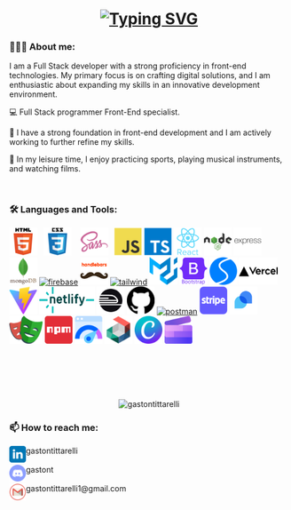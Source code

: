 <h1 align="center">
  <a href="https://git.io/typing-svg">
    <img src="https://readme-typing-svg.demolab.com?font=Fira+Code&weight=600&size=77&duration=1500&pause=300&color=38C2FFFF&background=000000&center=true&vCenter=true&multiline=true&random=false&width=1920&height=300&lines=Hi+there!;I'm+Gast%C3%B3n;Welcome+to+my+Github+profile;aa" alt="Typing SVG" />
  </a>
</h1>

<h3 align="left"> 🙋🏻‍♂️ About me:</h3>
<p> I am a Full Stack developer with a strong proficiency in front-end technologies. My primary focus is on crafting digital solutions, and I am enthusiastic about expanding my skills in an innovative development environment. </p>
<p>💻 Full Stack programmer Front-End specialist.</p>
<p>🚀 I have a strong foundation in front-end development and I am actively working to further refine my skills.</p>
<p>🎯 In my leisure time, I enjoy practicing sports, playing musical instruments, and watching films.</p>


<br>
<h3 align="left"> 🛠️ Languages and Tools:</h3>
<p align="left"> 
    <a href="https://www.w3.org/html/" target="_blank" rel="noreferrer">
      <img src="https://raw.githubusercontent.com/devicons/devicon/master/icons/html5/html5-original-wordmark.svg" alt="html5" title="html5" width="50" height="50"/></a>&nbsp;&nbsp;
    <a href="https://www.w3schools.com/css/" target="_blank" rel="noreferrer"> 
      <img src="https://raw.githubusercontent.com/devicons/devicon/master/icons/css3/css3-original-wordmark.svg" alt="css" title="css" width="50" height="50"/></a> &nbsp;&nbsp;
        <a href="https://sass-lang.com" target="_blank" rel="noreferrer">
          <img src="https://raw.githubusercontent.com/devicons/devicon/master/icons/sass/sass-original.svg" alt="sass" title="sass" width="50" height="50"/></a>&nbsp;&nbsp;
        <a href="https://developer.mozilla.org/en-US/docs/Web/JavaScript" target="_blank" rel="noreferrer">
          <img src="https://raw.githubusercontent.com/devicons/devicon/master/icons/javascript/javascript-original.svg" alt="javascript" title="javascript" width="50" height="50"/></a>
        <a href="https://www.typescriptlang.org/" target="_blank" rel="noreferrer">
          <img src="https://raw.githubusercontent.com/devicons/devicon/master/icons/typescript/typescript-original.svg" alt="typescript" title="typescript" width="50" height="50"/></a>
        <a href="https://reactjs.org/" target="_blank" rel="noreferrer">
          <img src="https://raw.githubusercontent.com/devicons/devicon/master/icons/react/react-original-wordmark.svg" alt="react" title="react" width="50" height="50"/></a>       
        <a href="https://nodejs.org" target="_blank" rel="noreferrer">
          <img src="https://raw.githubusercontent.com/devicons/devicon/master/icons/nodejs/nodejs-original-wordmark.svg" alt="nodejs" title="nodejs" width="50" height="50"/></a> 
        <a href="https://expressjs.com" target="_blank" rel="noreferrer">
          <img src="https://raw.githubusercontent.com/devicons/devicon/master/icons/express/express-original-wordmark.svg" alt="express" title="express" width="50" height="50"/></a> 
        <a href="https://www.mongodb.com/" target="_blank" rel="noreferrer">
          <img src="https://raw.githubusercontent.com/devicons/devicon/master/icons/mongodb/mongodb-original-wordmark.svg" alt="mongodb" title="mongodb" width="50" height="50"/></a>
        <a href="https://firebase.google.com/" target="_blank" rel="noreferrer">
          <img src="https://www.vectorlogo.zone/logos/firebase/firebase-icon.svg" alt="firebase" title="firebase" width="50" height="50"/></a>
        <a href="https://handlebarsjs.com/" target="_blank" rel="noreferrer">
          <img src="https://raw.githubusercontent.com/GastonTittarelli/readmeResources/master/handlebars.png" alt="handlebars" title="handlebars" width="50" height="50"></a>
        <a href="https://tailwindcss.com/" target="_blank" rel="noreferrer">
          <img src="https://www.vectorlogo.zone/logos/tailwindcss/tailwindcss-icon.svg" alt="tailwind" title="tailwind" width="50" height="50"/></a>
        <a href="https://mui.com/" target="_blank" rel="noreferrer">
          <img src="https://raw.githubusercontent.com/GastonTittarelli/readmeResources/master/materialui.png" alt="materialUI" title="materialUI" width="50" height="50"></a>
        <a href="https://getbootstrap.com" target="_blank" rel="noreferrer" title="bootstrap"> 
          <img src="https://raw.githubusercontent.com/devicons/devicon/master/icons/bootstrap/bootstrap-plain-wordmark.svg" alt="bootstrap" title="bootstrap" width="50" height="50"  /></a>
        <a href="https://swiperjs.com/" target="_blank" rel="noreferrer">
          <img src="https://raw.githubusercontent.com/GastonTittarelli/readmeResources/master/swiper.png" alt="swiper.js" title="swiper.js" width="50" height="50"></a>
        <a href="https://vercel.com/" target="_blank" rel="noreferrer">
          <img src="https://raw.githubusercontent.com/GastonTittarelli/readmeResources/master/vercel.png" alt="vercel" title="vercel" width="70" height="50" padding="5"></a>
        <a href="https://vitejs.dev/" target="_blank" rel="noreferrer">
          <img src="https://raw.githubusercontent.com/GastonTittarelli/readmeResources/master/vite.png" alt="vite" title="vite" width="50" height="50"></a>
        <a href="https://www.netlify.com/" target="_blank" rel="noreferrer">
            <img src="https://raw.githubusercontent.com/GastonTittarelli/readmeResources/master/netlify.png" alt="netlify" title="netlify" width="100" height="50"></a>
        <a href="https://railway.app/" target="_blank" rel="noreferrer">
          <img src="https://raw.githubusercontent.com/GastonTittarelli/readmeResources/master/railway-removebg-preview.png" alt="railway" title="railway" width="50" height="50"></a>
        <a href="https://github.com/" target="_blank" rel="noreferrer">
          <img src="https://raw.githubusercontent.com/GastonTittarelli/readmeResources/master/github.png" alt="github" title="github" width="50" height="50"></a>
        <a href="https://postman.com" target="_blank" rel="noreferrer">
          <img src="https://www.vectorlogo.zone/logos/getpostman/getpostman-icon.svg" alt="postman" title="postman" width="50" height="50"/></a>
        <a href="https://stripe.com/es-us" target="_blank" rel="noreferrer">
          <img src="https://raw.githubusercontent.com/GastonTittarelli/readmeResources/master/stripe.png" alt="stripe" title="stripe" width="50" height="50"></a>
        <a href="https://www.tidio.com/" target="_blank" rel="noreferrer">
          <img src="https://raw.githubusercontent.com/GastonTittarelli/readmeResources/master/tidio.png" alt="tidio" title="tidio" width="50" height="50"></a>
        <a href="https://playwright.dev/" target="_blank" rel="noreferrer">
          <img src="https://raw.githubusercontent.com/GastonTittarelli/readmeResources/master/playwright.png" alt="playwright" title="playwright" width="60" height="50"></a>
        <a href="https://www.npmjs.com/" target="_blank" rel="noreferrer">
          <img src="https://raw.githubusercontent.com/GastonTittarelli/readmeResources/master/npm.png" alt="npm" title="npm" width="50" height="50"></a>
        <a href="https://pagespeed.web.dev/" target="_blank" rel="noreferrer">
          <img src="https://raw.githubusercontent.com/GastonTittarelli/readmeResources/ff02247a05f5b24f7959d10469216679e06ef680/pagespeed.svg" alt="pagespeed" title="pagespeed" width="50" height="50"></a>
        <a href="https://www.artsteps.com/" target="_blank" rel="noreferrer">
          <img src="https://raw.githubusercontent.com/GastonTittarelli/readmeResources/master/artsteps.png" alt="artsteps" title="artsteps" width="50" height="50"></a>     
        <a href="https://www.canva.com/" target="_blank" rel="noreferrer">
          <img src="https://raw.githubusercontent.com/GastonTittarelli/readmeResources/master/canva.png" alt="canva" title="canva" width="50" height="50"></a>
        <a href="https://clipchamp.com/" target="_blank" rel="noreferrer">
          <img src="https://raw.githubusercontent.com/GastonTittarelli/readmeResources/master/clipchamp.png" alt="clipchamp" title="clipchamp" width="50" height="50"></a>
  </p>

<br>
<br>
<p align="center" >
  <br>
  <br>
  <img align="center" src="https://github-readme-stats.vercel.app/api/top-langs?username=gastontittarelli&show_icons=true&locale=en&layout=compact&theme=algolia" alt="gastontittarelli" />
</p>

<h3 align="left"> 📫 How to reach me:</h3>
<p align="left">
  <a href="https://linkedin.com/in/gastontittarelli" target="blank">
      <img align="left" src="https://github.com/GastonTittarelli/GastonTittarelli/blob/main/assets/linkedin.svg" alt="linkedin" height="30" width="30" />
  </a>
  <a> gastontittarelli </a>
  <br>
  <br>
  <a href="https://discord.com" target="blank">
      <img align="left" src="https://github.com/GastonTittarelli/GastonTittarelli/blob/main/assets/discord-round.svg" alt="discord" height="30" width="30" />
  </a>
    <a> gastont </a>
  <br>
  <br>
  <a href="https://gmail.com" target="blank" height="35" width="35">
      <img align="left" src="https://github.com/GastonTittarelli/GastonTittarelli/blob/main/assets/gmail.png" alt="gmail" height="30" width="30" />
  </a>
  <a> gastontittarelli1@gmail.com </a>
</p>

